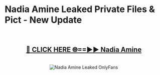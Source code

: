 # Nadia Amine Leaked Private Files & Pict - New Update
<br>
<div align="center">
<h2><a href="https://mediafilles.blogspot.com/?title=Nadia_Amine" rel="nofollow">🔴 CLICK HERE 🌐==►► Nadia Amine</a></h2>
<br>
<a href="https://mediafilles.blogspot.com/?title=Nadia_Amine" rel="nofollow" data-target="animated-image.originalLink"><img src="https://i.ibb.co.com/WyWwxjT/player-gif2.gif" alt="Nadia Amine Leaked OnlyFans" style="max-width: 100%; display: inline-block;" data-target="animated-image.originalImage"></a>
</div>
<br>